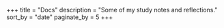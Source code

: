 +++
title = "Docs"
description = "Some of my study notes and reflections."
sort_by = "date"
paginate_by = 5
+++
